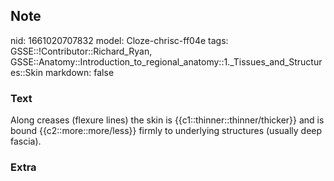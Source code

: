 ## Note
nid: 1661020707832
model: Cloze-chrisc-ff04e
tags: GSSE::!Contributor::Richard_Ryan, GSSE::Anatomy::Introduction_to_regional_anatomy::1._Tissues_and_Structures::Skin
markdown: false

### Text
<div class="toggle">
  Along creases (flexure lines) the skin is
  {{c1::thinner::thinner/thicker}} and is bound
  {{c2::more::more/less}} firmly to underlying structures (usually
  deep fascia).
</div>

### Extra

